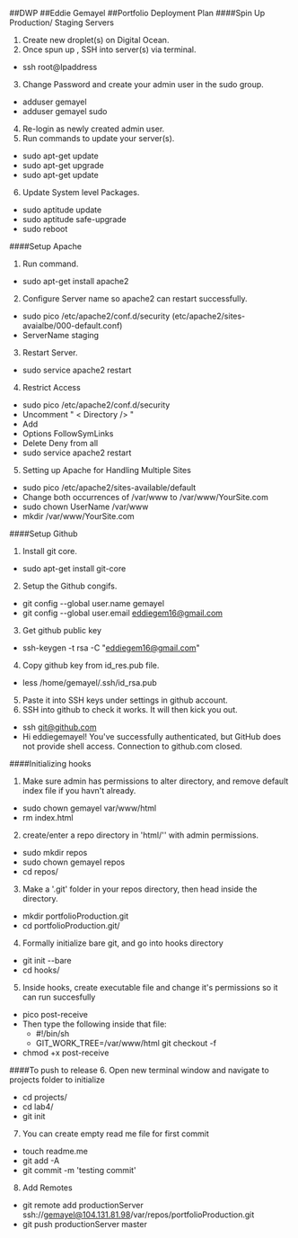 ##DWP
##Eddie Gemayel
##Portfolio Deployment Plan
####Spin Up Production/ Staging Servers
1. Create new droplet(s) on Digital Ocean.
2. Once spun up , SSH into server(s) via terminal.
  * ssh root@Ipaddress
3. Change Password and create your admin user in the sudo group.
  * adduser gemayel
  * adduser gemayel sudo 
4. Re-login as newly created admin user.
5. Run commands to update your server(s).
  * sudo apt-get update
  * sudo apt-get upgrade
  * sudo apt-get update
6. Update System level Packages.
  * sudo aptitude update
  * sudo aptitude safe-upgrade
  * sudo reboot
  


####Setup Apache
1. Run command.
  * sudo apt-get install apache2
2. Configure Server name so apache2 can restart successfully.
  * sudo pico /etc/apache2/conf.d/security (etc/apache2/sites-avaialbe/000-default.conf)
  * ServerName staging
3. Restart Server.
  * sudo service apache2 restart
4. Restrict Access
  * sudo pico /etc/apache2/conf.d/security 
  * Uncomment " < Directory /> "
  * Add
  * Options FollowSymLinks
  * Delete Deny from all
  * sudo service apache2 restart

5. Setting up Apache for Handling Multiple Sites
  * sudo pico /etc/apache2/sites-available/default
  * Change both occurrences of /var/www to /var/www/YourSite.com
  * sudo chown UserName /var/www
  * mkdir /var/www/YourSite.com



####Setup Github
1. Install git core.
  * sudo apt-get install git-core
2. Setup the Github congifs.
  * git config --global user.name gemayel
  * git config --global user.email eddiegem16@gmail.com
3. Get github public key
  * ssh-keygen -t rsa -C "eddiegem16@gmail.com"
4. Copy github key from id_res.pub file.
  * less /home/gemayel/.ssh/id_rsa.pub
5. Paste it into SSH keys under settings in github account.
6. SSH into github to check it works. It will then kick you out.
  * ssh git@github.com
  * Hi eddiegemayel! You've successfully authenticated, but GitHub does not provide shell access. Connection to github.com closed.



####Initializing hooks
1. Make sure admin has permissions to alter directory, and remove default index file if you havn't already.
  * sudo chown gemayel var/www/html
  * rm index.html
2. create/enter a repo directory in 'html/'' with admin permissions.
  * sudo mkdir repos
  * sudo chown gemayel repos
  * cd repos/
3. Make a '.git' folder in your repos directory, then head inside the directory.
  * mkdir portfolioProduction.git
  * cd portfolioProduction.git/
4. Formally initialize bare git, and go into hooks directory
  * git init --bare
  * cd hooks/
5. Inside hooks, create executable file and change it's permissions so it can run succesfully
  * pico post-receive
  * Then type the following inside that file: 
    * #!/bin/sh
    * GIT_WORK_TREE=/var/www/html git checkout -f
  * chmod +x post-receive



####To push to release
6. Open new terminal window and navigate to projects folder to initialize
  * cd projects/
  * cd lab4/
  * git init
7. You can create empty read me file for first commit
  * touch readme.me
  * git add -A
  * git commit -m 'testing commit'
8. Add Remotes
  * git remote add productionServer ssh://gemayel@104.131.81.98/var/repos/portfolioProduction.git
  * git push productionServer master